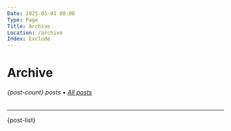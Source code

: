 ```yaml
---
Date: 2025-05-01 00:00
Type: Page
Title: Archive
Location: /archive
Index: Exclude
---
```


# Archive

###### {post-count} posts • [All posts](/)

---

{post-list}

